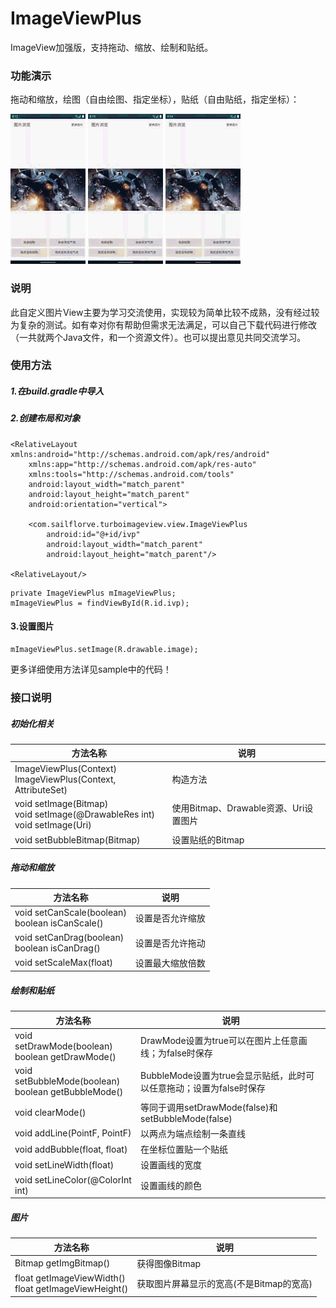 # ImageViewPlus
ImageView加强版，支持拖动、缩放、绘制和贴纸。  
### 功能演示
拖动和缩放，绘图（自由绘图、指定坐标），贴纸（自由贴纸，指定坐标）：  

![拖动缩放演示](https://github.com/SailFlorve/ImageViewPlus/raw/master/img/drag%26move.gif)
![绘图演示](https://github.com/SailFlorve/ImageViewPlus/raw/master/img/draw.gif)
![添加贴纸演示](https://github.com/SailFlorve/ImageViewPlus/raw/master/img/bubble.gif)
### 说明
此自定义图片View主要为学习交流使用，实现较为简单比较不成熟，没有经过较为复杂的测试。如有幸对你有帮助但需求无法满足，可以自己下载代码进行修改（一共就两个Java文件，和一个资源文件）。也可以提出意见共同交流学习。
### 使用方法
##### 1.在build.gradle中导入
##### 2.创建布局和对象
```
<RelativeLayout xmlns:android="http://schemas.android.com/apk/res/android"
    xmlns:app="http://schemas.android.com/apk/res-auto"
    xmlns:tools="http://schemas.android.com/tools"
    android:layout_width="match_parent"
    android:layout_height="match_parent"
    android:orientation="vertical">

    <com.sailflorve.turboimageview.view.ImageViewPlus
        android:id="@+id/ivp"
        android:layout_width="match_parent"
        android:layout_height="match_parent"/>
        
<RelativeLayout/>
```
```
private ImageViewPlus mImageViewPlus;
mImageViewPlus = findViewById(R.id.ivp);
```
#### 3.设置图片
```
mImageViewPlus.setImage(R.drawable.image);
```
更多详细使用方法详见sample中的代码！

### 接口说明
##### 初始化相关

| 方法名称 | 说明 |
|--|--|
|ImageViewPlus(Context)<br>ImageViewPlus(Context, AttributeSet) | 构造方法|
|void setImage(Bitmap)<br>void setImage(@DrawableRes int)<br> void setImage(Uri)| 使用Bitmap、Drawable资源、Uri设置图片|
|void setBubbleBitmap(Bitmap) | 设置贴纸的Bitmap|

##### 拖动和缩放

| 方法名称 | 说明
-|-
void setCanScale(boolean)<br>boolean isCanScale() | 设置是否允许缩放
void setCanDrag(boolean)<br>boolean isCanDrag() | 设置是否允许拖动
void setScaleMax(float) | 设置最大缩放倍数

##### 绘制和贴纸
方法名称 | 说明
-|-
void setDrawMode(boolean)<br>boolean getDrawMode() | DrawMode设置为true可以在图片上任意画线；为false时保存
void setBubbleMode(boolean)<br>boolean getBubbleMode() | BubbleMode设置为true会显示贴纸，此时可以任意拖动；设置为false时保存
void clearMode() | 等同于调用setDrawMode(false)和setBubbleMode(false)
void addLine(PointF, PointF) | 以两点为端点绘制一条直线
void addBubble(float, float) | 在坐标位置贴一个贴纸
void setLineWidth(float) | 设置画线的宽度
void setLineColor(@ColorInt int) | 设置画线的颜色

##### 图片
方法名称 | 说明
-|-
Bitmap getImgBitmap() | 获得图像Bitmap
float getImageViewWidth()<br>float getImageViewHeight() | 获取图片屏幕显示的宽高(不是Bitmap的宽高)


